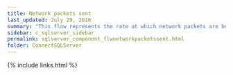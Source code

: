 ```yaml
---
title: ﻿Network packets sent
last_updated: July 29, 2016
summary: "This flow represents the rate at which network packets are being sent from SQL Server to client applications."
sidebar: c_sqlserver_sidebar
permalink: sqlserver_component_flwnetworkpacketssent.html
folder: ConnectSQLServer
---
```


{% include links.html %}
